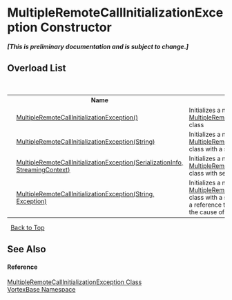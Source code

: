 # MultipleRemoteCallInitializationException Constructor 
 _**\[This is preliminary documentation and is subject to change.\]**_


## Overload List
&nbsp;<table><tr><th></th><th>Name</th><th>Description</th></tr><tr><td>![Public method](media/pubmethod.gif "Public method")</td><td><a href="M_VortexBase_MultipleRemoteCallInitializationException__ctor.md">MultipleRemoteCallInitializationException()</a></td><td>
Initializes a new instance of the <a href="T_VortexBase_MultipleRemoteCallInitializationException.md">MultipleRemoteCallInitializationException</a> class</td></tr><tr><td>![Public method](media/pubmethod.gif "Public method")</td><td><a href="M_VortexBase_MultipleRemoteCallInitializationException__ctor_2.md">MultipleRemoteCallInitializationException(String)</a></td><td>
Initializes a new instance of the <a href="T_VortexBase_MultipleRemoteCallInitializationException.md">MultipleRemoteCallInitializationException</a> class with a specified error message.</td></tr><tr><td>![Protected method](media/protmethod.gif "Protected method")</td><td><a href="M_VortexBase_MultipleRemoteCallInitializationException__ctor_1.md">MultipleRemoteCallInitializationException(SerializationInfo, StreamingContext)</a></td><td>
Initializes a new instance of the <a href="T_VortexBase_MultipleRemoteCallInitializationException.md">MultipleRemoteCallInitializationException</a> class with serialized data.</td></tr><tr><td>![Public method](media/pubmethod.gif "Public method")</td><td><a href="M_VortexBase_MultipleRemoteCallInitializationException__ctor_3.md">MultipleRemoteCallInitializationException(String, Exception)</a></td><td>
Initializes a new instance of the <a href="T_VortexBase_MultipleRemoteCallInitializationException.md">MultipleRemoteCallInitializationException</a> class with a specified error message and a reference to the inner exception that is the cause of this exception.</td></tr></table>&nbsp;
<a href="#multipleremotecallinitializationexception-constructor">Back to Top</a>

## See Also


#### Reference
<a href="T_VortexBase_MultipleRemoteCallInitializationException.md">MultipleRemoteCallInitializationException Class</a><br /><a href="N_VortexBase.md">VortexBase Namespace</a><br />
